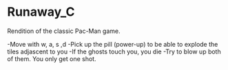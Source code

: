 # Runaway_C
Rendition of the classic Pac-Man game.

-Move with w, a, s ,d 
-Pick up the pill (power-up) to be able to explode the tiles adjascent to you
-If the ghosts touch you, you die
-Try to blow up both of them. You only get one shot.
